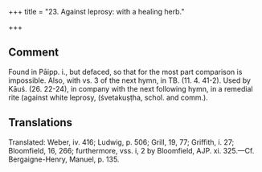 +++
title = "23. Against leprosy: with a healing herb."

+++
## Comment
Found in Pāipp. i., but defaced, so that for the most part comparison is impossible. Also, with vs. 3 of the next hymn, in TB. (11. 4. 41-2). Used by Kāuś. (26. 22-24), in company with the next following hymn, in a remedial rite (against white leprosy, (śvetakuṣṭha, schol. and comm.).


## Translations
Translated: Weber, iv. 416; Ludwig, p. 506; Grill, 19, 77; Griffith, i. 27; Bloomfield, 16, 266; furthermore, vss. i, 2 by Bloomfield, AJP. xi. 325.—Cf. Bergaigne-Henry, Manuel, p. 135.
